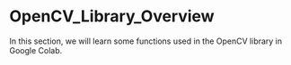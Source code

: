 # OpenCV_Library_Overview
In this section, we will learn some functions used in the OpenCV library in Google Colab.
